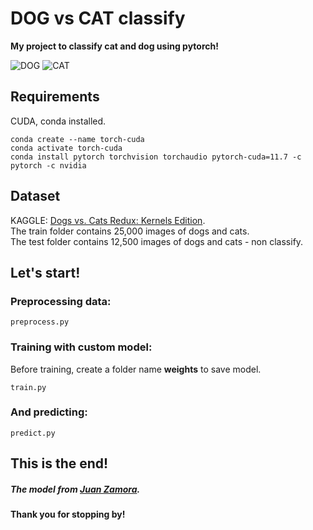 # DOG vs CAT classify
**My project to classify cat and dog using pytorch!**  
  
![DOG](https://i.ibb.co/2h8M1p8/Figure-2.png)
![CAT](https://i.ibb.co/SJ1C3rK/Figure-1.png)
## Requirements
CUDA, conda installed.
```
conda create --name torch-cuda
conda activate torch-cuda
conda install pytorch torchvision torchaudio pytorch-cuda=11.7 -c pytorch -c nvidia
```
## Dataset
KAGGLE: [Dogs vs. Cats Redux: Kernels Edition](https://www.kaggle.com/competitions/dogs-vs-cats-redux-kernels-edition/data).  
The train folder contains 25,000 images of dogs and cats.  
The test folder contains 12,500 images of dogs and cats - non classify.
## Let's start!
### Preprocessing data:
```
preprocess.py
```
### Training with custom model:
Before training, create a folder name **weights** to save model.  
```
train.py
```
### And predicting:
```
predict.py
```
## This is the end!
##### The model from [Juan Zamora](https://hashnode.com/@doczamora).  
#### Thank you for stopping by!

